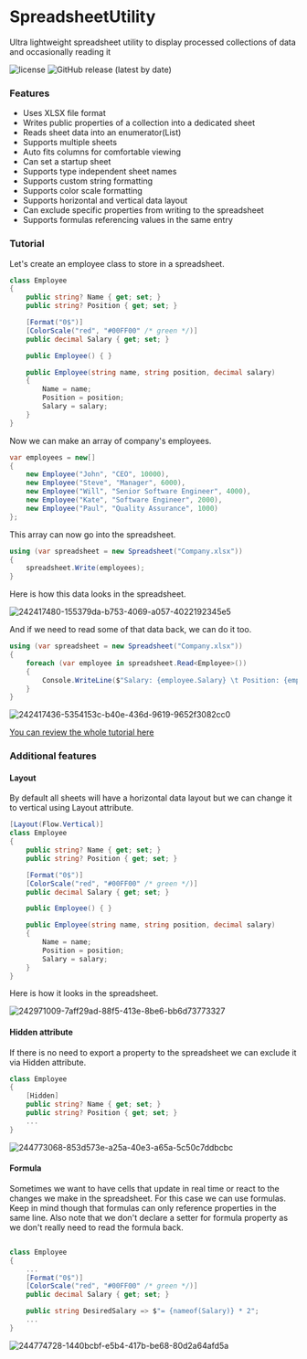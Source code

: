 # SpreadsheetUtility
Ultra lightweight spreadsheet utility to display processed collections of data and occasionally reading it

![license](https://img.shields.io/github/license/planktomas/spreadsheetutility.svg)
![GitHub release (latest by date)](https://img.shields.io/github/v/release/planktomas/spreadsheetutility)

### Features
+ Uses XLSX file format
+ Writes public properties of a collection into a dedicated sheet
+ Reads sheet data into an enumerator(List)
+ Supports multiple sheets
+ Auto fits columns for comfortable viewing
+ Can set a startup sheet
+ Supports type independent sheet names
+ Supports custom string formatting
+ Supports color scale formatting
+ Supports horizontal and vertical data layout
+ Can exclude specific properties from writing to the spreadsheet
+ Supports formulas referencing values in the same entry

### Tutorial

Let's create an employee class to store in a spreadsheet.

```cs
class Employee
{
    public string? Name { get; set; }
    public string? Position { get; set; }

    [Format("0$")]
    [ColorScale("red", "#00FF00" /* green */)]
    public decimal Salary { get; set; }

    public Employee() { }

    public Employee(string name, string position, decimal salary)
    {
        Name = name;
        Position = position;
        Salary = salary;
    }
}
```

Now we can make an array of company's employees.

```cs
var employees = new[]
{
    new Employee("John", "CEO", 10000),
    new Employee("Steve", "Manager", 6000),
    new Employee("Will", "Senior Software Engineer", 4000),
    new Employee("Kate", "Software Engineer", 2000),
    new Employee("Paul", "Quality Assurance", 1000)
};
```

This array can now go into the spreadsheet.

```cs
using (var spreadsheet = new Spreadsheet("Company.xlsx"))
{
    spreadsheet.Write(employees);
}
```

Here is how this data looks in the spreadsheet.

![242417480-155379da-b753-4069-a057-4022192345e5](https://github.com/Planktomas/SpreadsheetUtility/assets/94010480/271ed1e7-a73b-4e3e-848c-b047f5d406ab)

And if we need to read some of that data back, we can do it too.

```cs
using (var spreadsheet = new Spreadsheet("Company.xlsx"))
{
    foreach (var employee in spreadsheet.Read<Employee>())
    {
        Console.WriteLine($"Salary: {employee.Salary} \t Position: {employee.Position}");
    }
}
```

![242417436-5354153c-b40e-436d-9619-9652f3082cc0](https://github.com/Planktomas/SpreadsheetUtility/assets/94010480/321ece1a-9b57-473e-8ac9-04d1e73d6be9)

[You can review the whole tutorial here](https://github.com/Planktomas/SpreadsheetUtility/blob/main/Tutorial/Program.cs)

### Additional features
#### Layout
By default all sheets will have a horizontal data layout but we can change it to vertical using Layout attribute.

```cs
[Layout(Flow.Vertical)]
class Employee
{
    public string? Name { get; set; }
    public string? Position { get; set; }

    [Format("0$")]
    [ColorScale("red", "#00FF00" /* green */)]
    public decimal Salary { get; set; }

    public Employee() { }

    public Employee(string name, string position, decimal salary)
    {
        Name = name;
        Position = position;
        Salary = salary;
    }
}
```

Here is how it looks in the spreadsheet.

![242971009-7aff29ad-88f5-413e-8be6-bb6d73773327](https://github.com/Planktomas/SpreadsheetUtility/assets/94010480/274d725e-00cf-48a0-8272-0113ffc204b1)

#### Hidden attribute

If there is no need to export a property to the spreadsheet we can exclude it via Hidden attribute.

```cs
class Employee
{
    [Hidden]
    public string? Name { get; set; }
    public string? Position { get; set; }
    ...
}
```

![244773068-853d573e-a25a-40e3-a65a-5c50c7ddbcbc](https://github.com/Planktomas/SpreadsheetUtility/assets/94010480/d3929006-7cbd-47a7-9ab7-4a6d4464f35d)

#### Formula

Sometimes we want to have cells that update in real time or react to the changes we make in the spreadsheet. For this case we can use formulas. Keep in mind though that formulas can only reference properties in the same line. Also note that we don't declare a setter for formula property as we don't really need to read the formula back.

```cs

class Employee
{
    ...
    [Format("0$")]
    [ColorScale("red", "#00FF00" /* green */)]
    public decimal Salary { get; set; }

    public string DesiredSalary => $"= {nameof(Salary)} * 2";
    ...
}
```

![244774728-1440bcbf-e5b4-417b-be68-80d2a64afd5a](https://github.com/Planktomas/SpreadsheetUtility/assets/94010480/f93f8c2f-2400-441e-83e1-765ace78eac8)
